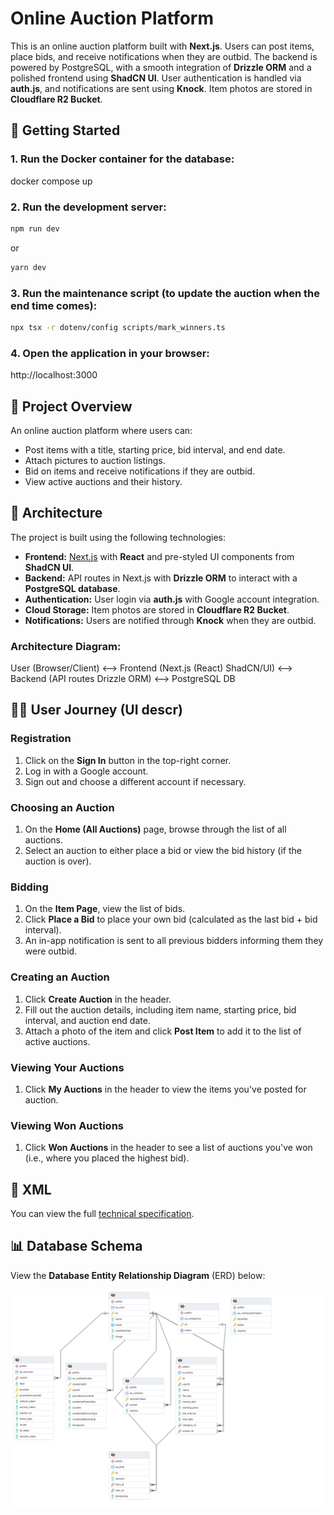 # Online Auction Platform

This is an online auction platform built with **Next.js**. Users can post items, place bids, and receive notifications when they are outbid. The backend is powered by PostgreSQL, with a smooth integration of **Drizzle ORM** and a polished frontend using **ShadCN UI**. User authentication is handled via **auth.js**, and notifications are sent using **Knock**. Item photos are stored in **Cloudflare R2 Bucket**.

## 🚀 Getting Started

### 1. Run the Docker container for the database:

docker compose up

### 2. Run the development server:

```bash
npm run dev
```

or

```bash
yarn dev
```

### 3. Run the maintenance script (to update the auction when the end time comes):

```bash
npx tsx -r dotenv/config scripts/mark_winners.ts
```

### 4. Open the application in your browser:

http://localhost:3000

## 🌟 Project Overview

An online auction platform where users can:

-   Post items with a title, starting price, bid interval, and end date.
-   Attach pictures to auction listings.
-   Bid on items and receive notifications if they are outbid.
-   View active auctions and their history.

## 🔧 Architecture

The project is built using the following technologies:

-   **Frontend:** [Next.js](https://nextjs.org) with **React** and pre-styled UI components from **ShadCN UI**.
-   **Backend:** API routes in Next.js with **Drizzle ORM** to interact with a **PostgreSQL database**.
-   **Authentication:** User login via **auth.js** with Google account integration.
-   **Cloud Storage:** Item photos are stored in **Cloudflare R2 Bucket**.
-   **Notifications:** Users are notified through **Knock** when they are outbid.

### Architecture Diagram:

User (Browser/Client) <--> Frontend (Next.js (React) ShadCN/UI) <--> Backend (API routes Drizzle ORM) <--> PostgreSQL DB

## 🧑‍💻 User Journey (UI descr)

### Registration

1. Click on the **Sign In** button in the top-right corner.
2. Log in with a Google account.
3. Sign out and choose a different account if necessary.

### Choosing an Auction

1. On the **Home (All Auctions)** page, browse through the list of all auctions.
2. Select an auction to either place a bid or view the bid history (if the auction is over).

### Bidding

1. On the **Item Page**, view the list of bids.
2. Click **Place a Bid** to place your own bid (calculated as the last bid + bid interval).
3. An in-app notification is sent to all previous bidders informing them they were outbid.

### Creating an Auction

1. Click **Create Auction** in the header.
2. Fill out the auction details, including item name, starting price, bid interval, and auction end date.
3. Attach a photo of the item and click **Post Item** to add it to the list of active auctions.

### Viewing Your Auctions

1. Click **My Auctions** in the header to view the items you've posted for auction.

### Viewing Won Auctions

1. Click **Won Auctions** in the header to see a list of auctions you've won (i.e., where you placed the highest bid).

## 📄 XML

You can view the full [technical specification](tech_spec.xml).

## 📊 Database Schema

View the **Database Entity Relationship Diagram** (ERD) below:

![Database ERD](DB_ERD.png)
